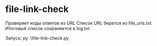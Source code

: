 # file-link-check

Проверяет коды ответов из URL
Список URL берется из file_urls.txt
Итоговый список сохраняется в log.txt

Запуск: py .\file-link-check.py